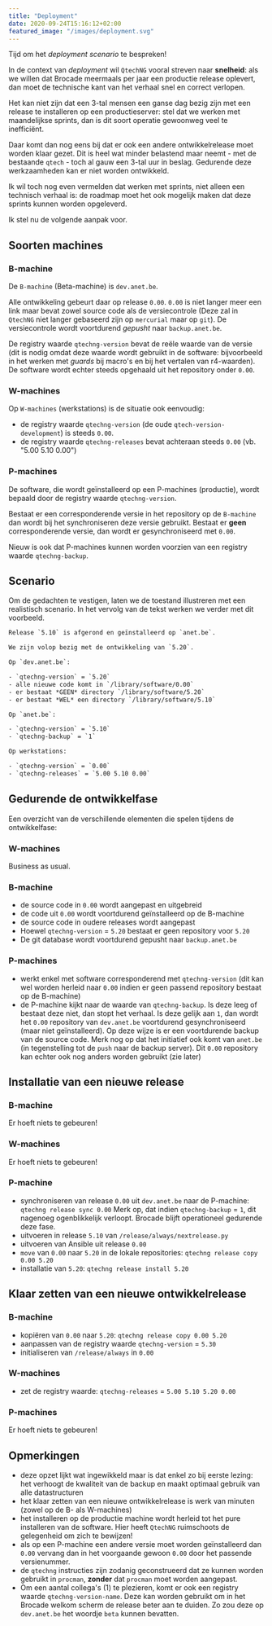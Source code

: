 ```yaml
---
title: "Deployment"
date: 2020-09-24T15:16:12+02:00
featured_image: "/images/deployment.svg"
---
```


Tijd om het *deployment scenario* te bespreken!

In de context van *deployment* wil `QtechNG` vooral streven naar **snelheid**: als we willen dat Brocade meermaals per jaar een productie release oplevert, dan moet de technische kant van het verhaal snel en correct verlopen.

Het kan niet zijn dat een 3-tal mensen een ganse dag bezig zijn met een release te installeren op een productieserver: stel dat we werken met maandelijkse sprints, dan is dit soort operatie gewoonweg veel te inefficiënt.

Daar komt dan nog eens bij dat er ook een andere ontwikkelrelease moet worden klaar gezet. Dit is heel wat minder belastend maar neemt - met de bestaande `qtech` - toch al gauw een 3-tal uur in beslag. Gedurende deze werkzaamheden kan er niet worden ontwikkeld.

Ik wil toch nog even vermelden dat werken met sprints, niet alleen een technisch verhaal is: de roadmap moet het ook mogelijk maken dat deze sprints kunnen worden opgeleverd.

Ik stel nu de volgende aanpak voor.

## Soorten machines

### B-machine

De `B-machine` (Beta-machine) is `dev.anet.be`. 

Alle ontwikkeling gebeurt daar op release `0.00`. `0.00` is niet langer meer een link maar bevat zowel source code als de versiecontrole (Deze zal in `QtechNG` niet langer gebaseerd zijn op `mercurial` maar op `git`). De versiecontrole wordt voortdurend *gepusht* naar `backup.anet.be`.

De registry waarde `qtechng-version` bevat de reële waarde van de versie (dit is nodig omdat deze waarde wordt gebruikt in de software: bijvoorbeeld in het werken met *guards* bij macro's en bij het vertalen van r4-waarden). De software wordt echter steeds opgehaald uit het repository onder `0.00`.


### W-machines

Op `W-machines` (werkstations) is de situatie ook eenvoudig:

- de registry waarde `qtechng-version` (de oude `qtech-version-development`) is steeds `0.00`.
- de registry waarde `qtechng-releases` bevat achteraan steeds `0.00` (vb. "5.00 5.10 0.00")


### P-machines

De software, die wordt geïnstalleerd op een P-machines (productie), wordt bepaald door de registry waarde `qtechng-version`.

Bestaat er een corresponderende versie in het repository op de `B-machine` dan wordt bij het synchroniseren deze versie gebruikt. 
Bestaat er **geen** corresponderende versie, dan wordt er gesynchroniseerd met `0.00`.

Nieuw is ook dat P-machines kunnen worden voorzien van een registry waarde `qtechng-backup`.


## Scenario

Om de gedachten te vestigen, laten we de toestand illustreren met een realistisch scenario. In het vervolg van de tekst werken we verder met dit voorbeeld.

```txt
Release `5.10` is afgerond en geïnstalleerd op `anet.be`. 

We zijn volop bezig met de ontwikkeling van `5.20`.

Op `dev.anet.be`:

- `qtechng-version` = `5.20`
- alle nieuwe code komt in `/library/software/0.00`
- er bestaat *GEEN* directory `/library/software/5.20`
- er bestaat *WEL* een directory `/library/software/5.10`

Op `anet.be`:

- `qtechng-version` = `5.10`
- `qtechng-backup` = `1`

Op werkstations:

- `qtechng-version` = `0.00`
- `qtechng-releases` = `5.00 5.10 0.00`
```

## Gedurende de ontwikkelfase

Een overzicht van de verschillende elementen die spelen tijdens de ontwikkelfase:

### W-machines

Business as usual.

### B-machine

- de source code in `0.00` wordt aangepast en uitgebreid
- de code uit `0.00` wordt voortdurend geïnstalleerd op de B-machine
- de source code in oudere releases wordt aangepast
- Hoewel `qtechng-version` = `5.20` bestaat er geen repository voor `5.20`
- De git database wordt voortdurend gepusht naar `backup.anet.be`

### P-machines

- werkt enkel met software corresponderend met `qtechng-version` (dit kan wel worden herleid naar `0.00` indien er geen passend repository bestaat op de B-machine)
- de P-machine kijkt naar de waarde van `qtechng-backup`. Is deze leeg of bestaat deze niet, dan stopt het verhaal.
  Is deze gelijk aan `1`, dan wordt het `0.00` repository van `dev.anet.be` voortdurend gesynchroniseerd (maar niet geïnstalleerd).
  Op deze wijze is er een voortdurende backup van de source code. Merk nog op dat het initiatief ook komt van `anet.be` (in tegenstelling tot de `push` naar de backup server).
  Dit `0.00` repository kan echter ook nog anders worden gebruikt (zie later)

## Installatie van een nieuwe release

### B-machine

Er hoeft niets te gebeuren!

### W-machines

Er hoeft niets te gebeuren!

### P-machine

- synchroniseren van release `0.00` uit `dev.anet.be` naar de P-machine: `qtechng release sync 0.00`
  Merk op, dat indien `qtechng-backup` = `1`, dit nagenoeg ogenblikkelijk verloopt. Brocade blijft operationeel gedurende deze fase.
- uitvoeren in release `5.10` van `/release/always/nextrelease.py`
- uitvoeren van Ansible uit release `0.00`
- `move` van `0.00` naar `5.20` in de lokale repositories: `qtechng release copy 0.00 5.20`
- installatie van `5.20`: `qtechng release install 5.20`

## Klaar zetten van een nieuwe ontwikkelrelease

### B-machine

- kopiëren van `0.00` naar `5.20`: `qtechng release copy 0.00 5.20`
- aanpassen van de registry waarde `qtechng-version` = `5.30`
- initialiseren van `/release/always` in `0.00`

### W-machines

- zet de registry waarde: `qtechng-releases` = `5.00 5.10 5.20 0.00`

### P-machines

Er hoeft niets te gebeuren!



## Opmerkingen

- deze opzet lijkt wat ingewikkeld maar is dat enkel zo bij eerste lezing: het verhoogt de kwaliteit van de backup en maakt optimaal gebruik van alle datastructuren
- het klaar zetten van een nieuwe ontwikkelrelease is werk van minuten (zowel op de B- als W-machines)
- het installeren op de productie machine wordt herleid tot het pure installeren van de software. Hier heeft `QtechNG` ruimschoots de gelegenheid om zich te bewijzen!
- als op een P-machine een andere versie moet worden geïnstalleerd dan `0.00` vervang dan in het voorgaande gewoon `0.00` door het passende versienummer.
- de `qtechng` instructies zijn zodanig geconstrueerd dat ze kunnen worden gebruikt in `procman`, **zonder** dat `procman` moet worden aangepast.
- Om een aantal collega's (1) te plezieren, komt er ook een registry waarde `qtechng-version-name`. Deze kan worden gebruikt om in het Brocade welkom scherm de release beter aan te duiden. Zo zou deze op `dev.anet.be` het woordje `beta` kunnen bevatten.

